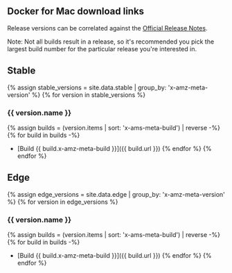 ## Docker for Mac download links

Release versions can be correlated against the
[Official Release Notes](https://docs.docker.com/docker-for-mac/release-notes/).

Note: Not all builds result in a release, so it's recommended you pick the
largest build number for the particular release you're interested in.

## Stable

{% assign stable_versions = site.data.stable | group_by: 'x-amz-meta-version' %}
{% for version in stable_versions %}
### {{ version.name }}

{% assign builds = (version.items | sort: 'x-ams-meta-build') | reverse -%}
{% for build in builds -%}
* [Build {{ build.x-amz-meta-build }}]({{ build.url }})
{% endfor %}
{% endfor %}

## Edge

{% assign edge_versions = site.data.edge | group_by: 'x-amz-meta-version' %}
{% for version in edge_versions %}
### {{ version.name }}

{% assign builds = (version.items | sort: 'x-ams-meta-build') | reverse -%}
{% for build in builds -%}
* [Build {{ build.x-amz-meta-build }}]({{ build.url }})
{% endfor %}
{% endfor %}
